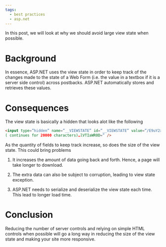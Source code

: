 ```yaml
---
tags:
  - best practices
  - asp.net
---
```


In this post, we will look at why we should avoid large view state when possible.

# Background

In essence, ASP.NET uses the view state in order to keep track of the changes made to the state of a Web Form (i.e. the value in a textbox if it is a server side control) across postbacks. ASP.NET automatically stores and retrieves these values.

# Consequences

The view state is basically a hidden that looks alot like the following

``` html
<input type=”hidden” name=”__VIEWSTATE” id=”__VIEWSTATE” value=”/E9uY2xpY2s9J3dpbmRvdyJFcXVpcG1lbnQ5hc3B4P1MjAxMC1UZXJl…
( continues for 20000 characters)…lVTIaWR0D=” />
```

As the quantity of fields to keep track increase, so does the size of the view state. This could bring problems

1. It increases the amount of data going back and forth. Hence, a page will take longer to download.

2. The extra data can also be subject to corruption, leading to view state exception.

3. ASP.NET needs to serialize and deserialize the view state each time. This lead to longer load time.

# Conclusion

Reducing the number of server controls and relying on simple HTML controls when possible will go a long way in reducing the size of the view state and making your site more responsive.


